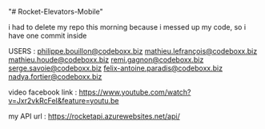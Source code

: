"# Rocket-Elevators-Mobile" 

i had to delete my repo this morning because i messed up my code, so i have one commit inside 

USERS :
philippe.bouillon@codeboxx.biz
mathieu.lefrançois@codeboxx.biz
mathieu.houde@codeboxx.biz
remi.gagnon@codeboxx.biz
serge.savoie@codeboxx.biz
felix-antoine.paradis@codeboxx.biz
nadya.fortier@codeboxx.biz


video facebook link : https://www.youtube.com/watch?v=Jxr2vkRcFeI&feature=youtu.be

my API url : https://rocketapi.azurewebsites.net/api/

